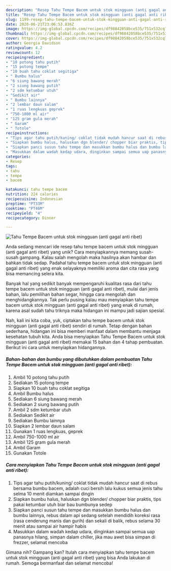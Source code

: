 ```yaml
---
description: "Resep Tahu Tempe Bacem untuk stok mingguan (anti gagal anti ribet) Anti Gagal"
title: "Resep Tahu Tempe Bacem untuk stok mingguan (anti gagal anti ribet) Anti Gagal"
slug: 1199-resep-tahu-tempe-bacem-untuk-stok-mingguan-anti-gagal-anti-ribet-anti-gagal
date: 2020-06-21T23:06:53.836Z
image: https://img-global.cpcdn.com/recipes/df98842058bce535/751x532cq70/tahu-tempe-bacem-untuk-stok-mingguan-anti-gagal-anti-ribet-foto-resep-utama.jpg
thumbnail: https://img-global.cpcdn.com/recipes/df98842058bce535/751x532cq70/tahu-tempe-bacem-untuk-stok-mingguan-anti-gagal-anti-ribet-foto-resep-utama.jpg
cover: https://img-global.cpcdn.com/recipes/df98842058bce535/751x532cq70/tahu-tempe-bacem-untuk-stok-mingguan-anti-gagal-anti-ribet-foto-resep-utama.jpg
author: Georgia Davidson
ratingvalue: 4.2
reviewcount: 12
recipeingredient:
- "10 potong tahu putih"
- "15 potong tempe"
- "10 buah tahu coklat segitiga"
- " Bumbu halus"
- "6 siung bawang merah"
- "2 siung bawang putih"
- "2 sdm ketumbar utuh"
- "Sedikit air"
- " Bumbu lainnya"
- "2 lembar daun salam"
- "1 ruas lengkuas geprek"
- "750-1000 ml air"
- "125 gram gula merah"
- " Garam"
- " Totole"
recipeinstructions:
- "Tips agar tahu putih/kuning/ coklat tidak mudah hancur saat di rebus bersama bumbu bacem, adalah cuci bersih lalu kukus semua jenis tahu selma 10 menit diamkan sampai dingin"
- "Siapkan bumbu halus, haluskan dgn blender/ chopper biar praktis, tips pakai ketumbar utuh biar bau bumbunya sedep"
- "Siapkan panci susun tahu tempe dan masukkan bumbu halus dan bumbu lainnya, rebus dalam api sedang setelah mendidih koreksi rasa (rasa cenderung manis dan gurih) dan sekali di balik, rebus selama 30 menit atau sampai air hampir habis"
- "Masukkan dalam wadah kedap udara, dinginkan sampai semua uap panasnya hilang, simpan dalam chiller, jika mau awet bisa simpan di frezzer, selamat mencoba"
categories:
- Resep
tags:
- tahu
- tempe
- bacem

katakunci: tahu tempe bacem 
nutrition: 224 calories
recipecuisine: Indonesian
preptime: "PT33M"
cooktime: "PT46M"
recipeyield: "4"
recipecategory: Dinner

---
```



![Tahu Tempe Bacem untuk stok mingguan (anti gagal anti ribet)](https://img-global.cpcdn.com/recipes/df98842058bce535/751x532cq70/tahu-tempe-bacem-untuk-stok-mingguan-anti-gagal-anti-ribet-foto-resep-utama.jpg)

Anda sedang mencari ide resep tahu tempe bacem untuk stok mingguan (anti gagal anti ribet) yang unik? Cara menyiapkannya memang susah-susah gampang. Kalau salah mengolah maka hasilnya akan hambar dan bahkan tidak sedap. Padahal tahu tempe bacem untuk stok mingguan (anti gagal anti ribet) yang enak selayaknya memiliki aroma dan cita rasa yang bisa memancing selera kita.

Banyak hal yang sedikit banyak mempengaruhi kualitas rasa dari tahu tempe bacem untuk stok mingguan (anti gagal anti ribet), mulai dari jenis bahan, lalu pemilihan bahan segar, hingga cara mengolah dan menghidangkannya. Tak perlu pusing kalau mau menyiapkan tahu tempe bacem untuk stok mingguan (anti gagal anti ribet) yang enak di rumah, karena asal sudah tahu triknya maka hidangan ini mampu jadi sajian spesial.




Nah, kali ini kita coba, yuk, ciptakan tahu tempe bacem untuk stok mingguan (anti gagal anti ribet) sendiri di rumah. Tetap dengan bahan sederhana, hidangan ini bisa memberi manfaat dalam membantu menjaga kesehatan tubuh kita. Anda bisa menyiapkan Tahu Tempe Bacem untuk stok mingguan (anti gagal anti ribet) memakai 15 bahan dan 4 tahap pembuatan. Berikut ini cara untuk menyiapkan hidangannya.

<!--inarticleads1-->

##### Bahan-bahan dan bumbu yang dibutuhkan dalam pembuatan Tahu Tempe Bacem untuk stok mingguan (anti gagal anti ribet):

1. Ambil 10 potong tahu putih
1. Sediakan 15 potong tempe
1. Siapkan 10 buah tahu coklat segitiga
1. Ambil  Bumbu halus
1. Sediakan 6 siung bawang merah
1. Sediakan 2 siung bawang putih
1. Ambil 2 sdm ketumbar utuh
1. Sediakan Sedikit air
1. Sediakan  Bumbu lainnya
1. Siapkan 2 lembar daun salam
1. Gunakan 1 ruas lengkuas, geprek
1. Ambil 750-1000 ml air
1. Ambil 125 gram gula merah
1. Ambil  Garam
1. Gunakan  Totole




<!--inarticleads2-->

##### Cara menyiapkan Tahu Tempe Bacem untuk stok mingguan (anti gagal anti ribet):

1. Tips agar tahu putih/kuning/ coklat tidak mudah hancur saat di rebus bersama bumbu bacem, adalah cuci bersih lalu kukus semua jenis tahu selma 10 menit diamkan sampai dingin
1. Siapkan bumbu halus, haluskan dgn blender/ chopper biar praktis, tips pakai ketumbar utuh biar bau bumbunya sedep
1. Siapkan panci susun tahu tempe dan masukkan bumbu halus dan bumbu lainnya, rebus dalam api sedang setelah mendidih koreksi rasa (rasa cenderung manis dan gurih) dan sekali di balik, rebus selama 30 menit atau sampai air hampir habis
1. Masukkan dalam wadah kedap udara, dinginkan sampai semua uap panasnya hilang, simpan dalam chiller, jika mau awet bisa simpan di frezzer, selamat mencoba




Gimana nih? Gampang kan? Itulah cara menyiapkan tahu tempe bacem untuk stok mingguan (anti gagal anti ribet) yang bisa Anda lakukan di rumah. Semoga bermanfaat dan selamat mencoba!
